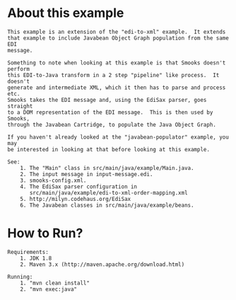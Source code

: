 About this example
==================
    This example is an extension of the "edi-to-xml" example.  It extends
    that example to include Javabean Object Graph population from the same EDI
    message.

    Something to note when looking at this example is that Smooks doesn't perform
    this EDI-to-Java transform in a 2 step "pipeline" like process.  It doesn't
    generate and intermediate XML, which it then has to parse and process etc.
    Smooks takes the EDI message and, using the EdiSax parser, goes straight
    to a DOM representation of the EDI message.  This is then used by Smooks,
    through the Javabean Cartridge, to populate the Java Object Graph.

    If you haven't already looked at the "javabean-populator" example, you may
    be interested in looking at that before looking at this example.

    See:
        1. The "Main" class in src/main/java/example/Main.java.
        2. The input message in input-message.edi.
        3. smooks-config.xml.
        4. The EdiSax parser configuration in
           src/main/java/example/edi-to-xml-order-mapping.xml
        5. http://milyn.codehaus.org/EdiSax
        6. The Javabean classes in src/main/java/example/beans.

How to Run?
===========
    Requirements:
        1. JDK 1.8
        2. Maven 3.x (http://maven.apache.org/download.html)

    Running:
        1. "mvn clean install"
        2. "mvn exec:java"